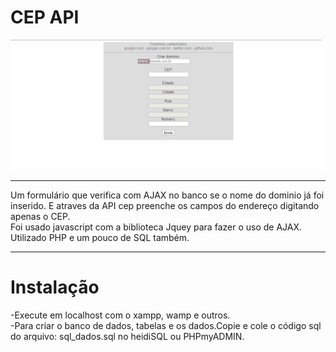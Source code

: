 # CEP API
<img src="dominio.png">
<br/>
<hr/>

Um formulário que verifica com AJAX no banco se o nome do dominio já foi inserido. E atraves da API cep preenche os campos do endereço digitando apenas o CEP.<br/>
Foi usado javascript com a biblioteca Jquey para fazer o uso de AJAX. Utilizado PHP e um pouco de SQL também.
<hr/>


# Instalação
-Execute em localhost com o xampp, wamp e outros.<br/>
-Para criar o banco de dados, tabelas e os dados.Copie e cole o código sql do arquivo: sql_dados.sql no heidiSQL ou PHPmyADMIN.<br/>